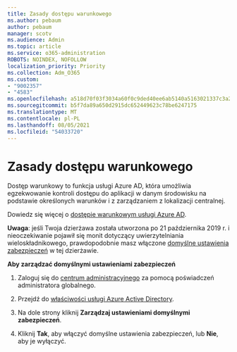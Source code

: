 ```yaml
---
title: Zasady dostępu warunkowego
ms.author: pebaum
author: pebaum
manager: scotv
ms.audience: Admin
ms.topic: article
ms.service: o365-administration
ROBOTS: NOINDEX, NOFOLLOW
localization_priority: Priority
ms.collection: Adm_O365
ms.custom:
- "9002357"
- "4583"
ms.openlocfilehash: a518d70f03f3034a60f0c9ded40ee6ab5140a5163021337c3a2aee7f18575c3d
ms.sourcegitcommit: b5f7da89a650d2915dc652449623c78be6247175
ms.translationtype: MT
ms.contentlocale: pl-PL
ms.lasthandoff: 08/05/2021
ms.locfileid: "54033720"
---
```

# <a name="conditional-access-policies"></a>Zasady dostępu warunkowego

Dostęp warunkowy to funkcja usługi Azure AD, która umożliwia egzekwowanie kontroli dostępu do aplikacji w danym środowisku na podstawie określonych warunków i z zarządzaniem z lokalizacji centralnej.

Dowiedz się więcej o [dostępie warunkowym usługi Azure AD](https://docs.microsoft.com/azure/active-directory/conditional-access/).  

**Uwaga**: jeśli Twoja dzierżawa została utworzona po 21 października 2019 r. i nieoczekiwanie pojawił się monit dotyczący uwierzytelniania wieloskładnikowego, prawdopodobnie masz włączone [domyślne ustawienia zabezpieczeń](https://aka.ms/securitydefaults) w tej dzierżawie.

**Aby zarządzać domyślnymi ustawieniami zabezpieczeń**

1. Zaloguj się do [centrum administracyjnego](https://go.microsoft.com/fwlink/p/?linkid=834822) za pomocą poświadczeń administratora globalnego.

2. Przejdź do [właściwości usługi Azure Active Directory](https://portal.azure.com/#blade/Microsoft_AAD_IAM/ActiveDirectoryMenuBlade/Properties).

3. Na dole strony kliknij **Zarządzaj ustawieniami domyślnymi zabezpieczeń**.

4. Kliknij **Tak**, aby włączyć domyślne ustawienia zabezpieczeń, lub **Nie**, aby je wyłączyć.
